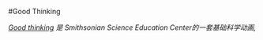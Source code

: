 #Good Thinking 

*[Good thinking](https://ssec.si.edu/goodthinking) 是 Smithsonian Science Education Center的一套基础科学动画,*

